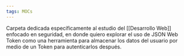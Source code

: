 ```yaml
---
tags: MOCs
---
```

Carpeta dedicada específicamente al estudio del [[Desarrollo Web]] enfocado en seguridad, en donde quiero explorar el uso de JSON Web Token como una herramienta para almacenar los datos del usuario por medio de un Token para autenticarlos después.

```folder-index-content
```